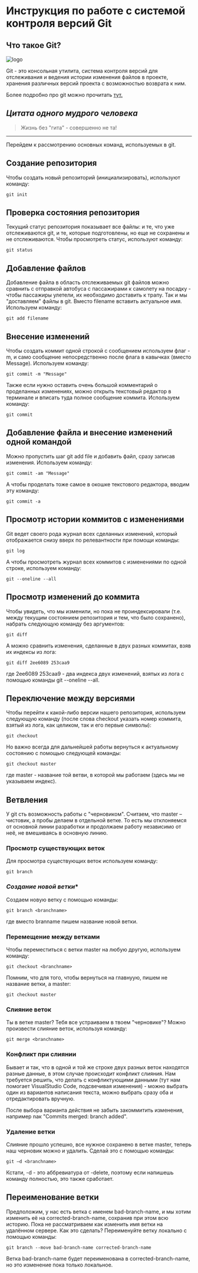 # **Инструкция по работе с системой контроля версий Git**

## **Что такое Git?**

![logo](Git-logo.png)

Git - это консольная утилита, система контроля версий для отслеживания и ведения истории изменения файлов в проекте, хранения различных версий проекта с возможностью возврата к ним.

Более подробно про git можно прочитать [тут.](https://habr.com/ru/post/541258/)

## *Цитата одного мудрого человека*

> Жизнь без "гита" - совершенно не та!

---
Перейдем к рассмотрению основных команд, используемых в git.

## **Создание репозитория**

Чтобы создать новый репозиторий (инициализировать), используют команду:

    git init

## **Проверка состояния репозитория**

Текущий статус репозитория показывает все файлы: и те, что уже отслеживаются git, и те, которые подготовлены, но еще не сохранены и не отслеживаются. Чтобы просмотреть статус, используют команду:

    git status

## **Добавление файлов**

Добавление файла в область отслеживаемых git файлов можно сравнить с отправкой автобуса с пассажирами к самолету на посадку - чтобы пассажиры улетели, их необходимо доставить к трапу. Так и мы "доставляем" файлы в git. Вместо filename вставить актуальное имя. Используем команду: 

    git add filename

## **Внесение изменений**

Чтобы создать коммит одной строкой с сообщением используем флаг -m, и само сообщение непосредственно после флага в кавычках (вместо Message). Используем команду: 

    git commit -m "Message"

Также если нужно оставить очень большой комментарий о проделанных изменениях, можно открыть текстовый редактор в терминале и вписать туда полное сообщение коммита. Используем команду:

    git commit

## **Добавление файла и внесение изменений одной командой**

Можно пропустить шаг git add file и добавить файл, сразу записав изменения. Используем команду:

    git commit -am "Message"

А чтобы проделать тоже самое в окошке текстового редактора, вводим эту команду:

    git commit -a

## **Просмотр истории коммитов с изменениями**

Git ведет своего рода журнал всех сделанных изменений, который отображается снизу вверх по релевантности при помощи команды:

    git log

А чтобы просмотреть журнал всех коммитов с изменениями по одной строке, используем команду:

    git --oneline --all

## **Просмотр изменений до коммита**

Чтобы увидеть, что мы изменили, но пока не проиндексировали (т.е. между текущим состоянием репозитория и тем, что было сохранено), набрать следующую команду без аргументов:

    git diff

А можно сравнить изменения, сделанные в двух разных коммитах, взяв их индексы из лога:

    git diff 2ee6089 253caa9

где 2ee6089 253caa9 - два индекса двух изменений, взятых из лога с помощью команды git --oneline --all.

## **Переключение между версиями**

Чтобы перейти к какой-либо версии нашего репозитория, используем следующую команду (после слова checkout указать номер коммита, взятый из лога, как целиком, так и его первые символы):

    git checkout

Но важно всегда для дальнейшей работы вернуться к актуальному состоянию с помощью следующей команды:

    git checkout master

где master - название той ветви, в которой мы работаем (здесь мы не указываем индекс).

## **Ветвления**

У git сть возможность работы с "черновиком". Считаем, что master – чистовик, а 
пробы делаем в отдельной ветке. То есть мы отклоняемся от основной линии разработки и продолжаем работу независимо от неё, не вмешиваясь в основную линию.

### **Просмотр существующих веток**

Для просмотра существующих веток используем команду:

    git branch

### *Создание новой ветки**

Создаем новую ветку с помощью команды:

    git branch <branchname>

где вместо branname пишем название новой ветки.

### **Перемещение между ветками**

Чтобы переместиться с ветки master на любую другую, используем команду:

    git checkout <branchname>

Помним, что для того, чтобы вернуться на главнуую, пишем не название ветки, а master: 

    git checkout master

### **Слияние веток**

Ты в ветке master? Тебя все устраиваем в твоем "черновике"? Можно произвести слияние веток, используя команду:

    git merge <branchname>

### **Конфликт при слиянии**

Бывает и так, что в одной и той же строке двух разных веток находятся разные данные, в этом случае происходит конфликт слияния. Нам требуется решить, что делать с конфликтующими данными (тут нам помогает VisualStudio Code, подсвечивая изменения) - можно выбрать один из вариантов написания текста, можно выбрать сразу оба и отредактировать вручную.

После выбора варианта действия не забыть закоммитить изменения, например nак "Commits merged: branch added".

### **Удаление ветки**

Слияние прошло успешно, все нужное сохранено в ветке master, теперь наш черновик можно и удалить. Сделай это с помощью команды:

    git –d <branchname>

Кстати, -d - это аббревиатура от -delete, поэтому если напишешь команду полностью, это также сработает.

## **Переименование ветки**

Предположим, у нас есть ветка с именем bad-branch-name, и мы хотим изменить её на corrected-branch-name, сохранив при этом всю историю. Пока не рассматриваем как изменить имя ветки на удалённом сервере. Как это сделать? Переименуйте ветку локально с помощью команды:

    git branch --move bad-branch-name corrected-branch-name

Ветка bad-branch-name будет переименована в corrected-branch-name, но это изменение пока только локальное.

